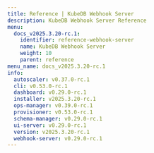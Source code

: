 ```yaml
---
title: Reference | KubeDB Webhook Server
description: KubeDB Webhook Server Reference
menu:
  docs_v2025.3.20-rc.1:
    identifier: reference-webhook-server
    name: KubeDB Webhook Server
    weight: 10
    parent: reference
menu_name: docs_v2025.3.20-rc.1
info:
  autoscaler: v0.37.0-rc.1
  cli: v0.53.0-rc.1
  dashboard: v0.29.0-rc.1
  installer: v2025.3.20-rc.1
  ops-manager: v0.39.0-rc.1
  provisioner: v0.53.0-rc.1
  schema-manager: v0.29.0-rc.1
  ui-server: v0.29.0-rc.1
  version: v2025.3.20-rc.1
  webhook-server: v0.29.0-rc.1
---
```


